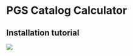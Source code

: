 # PGS Catalog Calculator

## Installation tutorial

![](https://github.com/EBISPOT/eshg-2024-workshop/blob/main/4-pgs-calc-demo/img/testprofile.gif)
